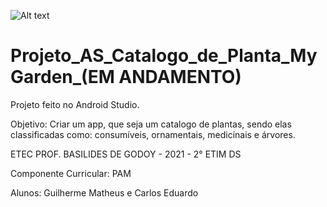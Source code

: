 ![Alt text](http:https://ibb.co/562FtFW "Optional title")
# Projeto_AS_Catalogo_de_Planta_MyGarden_(EM ANDAMENTO)
Projeto feito no Android Studio. 

Objetivo: Criar um app, que seja um catalogo de plantas, sendo elas classificadas como: consumíveis, ornamentais, medicinais e árvores.

ETEC PROF. BASILIDES DE GODOY - 2021 - 2° ETIM DS

Componente Curricular: PAM

Alunos: Guilherme Matheus e Carlos Eduardo
